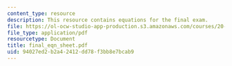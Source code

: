 ```yaml
---
content_type: resource
description: This resource contains equations for the final exam.
file: https://ol-ocw-studio-app-production.s3.amazonaws.com/courses/20-330j-fields-forces-and-flows-in-biological-systems-spring-2007/94027ed2b2a42412dd78f3bb8e7bcab9_final_eqn_sheet.pdf
file_type: application/pdf
resourcetype: Document
title: final_eqn_sheet.pdf
uid: 94027ed2-b2a4-2412-dd78-f3bb8e7bcab9
---
```

